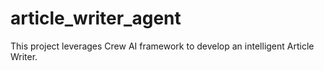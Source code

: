 # article_writer_agent
This project leverages Crew AI framework to develop an intelligent Article Writer. 
